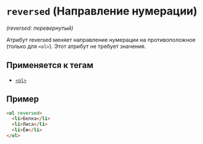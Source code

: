 # `reversed` (Направление нумерации)

_(reversed: перевернутый)_

Атрибут reversed меняет направление нумерации на противоположное (только для `<ol>`). Этот атрибут не требует значения.

## Применяется к тегам

- [`<ol>`](<../TAGS BLOCK/ol (УПОРЯДОЧЕННЫЙ СПИСОК).md>)

## Пример

```html
<ol reversed>
  <li>Белка</li>
  <li>Лиса</li>
  <li>Ёж</li>
</ol>
```
